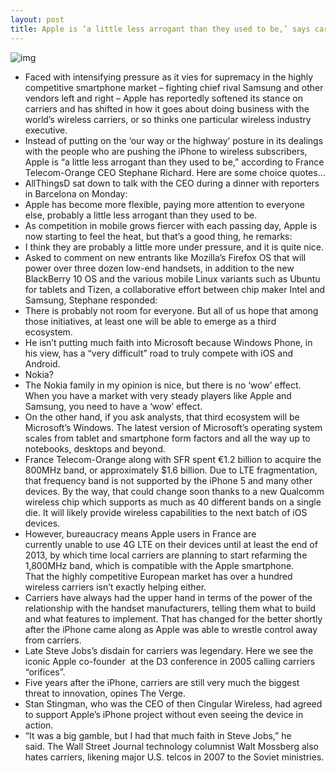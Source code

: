 ```yaml
---
layout: post
title: Apple is ‘a little less arrogant than they used to be,’ says carrier exec
---
```

![img](http://media.idownloadblog.com/wp-content/uploads/2010/10/Steve-Jobs-White-iPhone-4-No-More.jpg)
* Faced with intensifying pressure as it vies for supremacy in the highly competitive smartphone market – fighting chief rival Samsung and other vendors left and right – Apple has reportedly softened its stance on carriers and has shifted in how it goes about doing business with the world’s wireless carriers, or so thinks one particular wireless industry executive.
* Instead of putting on the ‘our way or the highway’ posture in its dealings with the people who are pushing the iPhone to wireless subscribers, Apple is “a little less arrogant than they used to be,” according to France Telecom-Orange CEO Stephane Richard. Here are some choice quotes…
* AllThingsD sat down to talk with the CEO during a dinner with reporters in Barcelona on Monday:
* Apple has become more flexible, paying more attention to everyone else, probably a little less arrogant than they used to be.
* As competition in mobile grows fiercer with each passing day, Apple is now starting to feel the heat, but that’s a good thing, he remarks:
* I think they are probably a little more under pressure, and it is quite nice.
* Asked to comment on new entrants like Mozilla’s Firefox OS that will power over three dozen low-end handsets, in addition to the new BlackBerry 10 OS and the various mobile Linux variants such as Ubuntu for tablets and Tizen, a collaborative effort between chip maker Intel and Samsung, Stephane responded:
* There is probably not room for everyone. But all of us hope that among those initiatives, at least one will be able to emerge as a third ecosystem.
* He isn’t putting much faith into Microsoft because Windows Phone, in his view, has a “very difficult” road to truly compete with iOS and Android.
* Nokia?
* The Nokia family in my opinion is nice, but there is no ‘wow’ effect. When you have a market with very steady players like Apple and Samsung, you need to have a ‘wow’ effect.
* On the other hand, if you ask analysts, that third ecosystem will be Microsoft’s Windows. The latest version of Microsoft’s operating system scales from tablet and smartphone form factors and all the way up to notebooks, desktops and beyond.
* France Telecom-Orange along with SFR spent €1.2 billion to acquire the 800MHz band, or approximately $1.6 billion. Due to LTE fragmentation, that frequency band is not supported by the iPhone 5 and many other devices. By the way, that could change soon thanks to a new Qualcomm wireless chip which supports as much as 40 different bands on a single die. It will likely provide wireless capabilities to the next batch of iOS devices.
* However, bureaucracy means Apple users in France are currently unable to use 4G LTE on their devices until at least the end of 2013, by which time local carriers are planning to start refarming the 1,800MHz band, which is compatible with the Apple smartphone. That the highly competitive European market has over a hundred wireless carriers isn’t exactly helping either.
* Carriers have always had the upper hand in terms of the power of the relationship with the handset manufacturers, telling them what to build and what features to implement. That has changed for the better shortly after the iPhone came along as Apple was able to wrestle control away from carriers.
* Late Steve Jobs’s disdain for carriers was legendary. Here we see the iconic Apple co-founder  at the D3 conference in 2005 calling carriers “orifices”.
* Five years after the iPhone, carriers are still very much the biggest threat to innovation, opines The Verge.
* Stan Stingman, who was the CEO of then Cingular Wireless, had agreed to support Apple’s iPhone project without even seeing the device in action.
* “It was a big gamble, but I had that much faith in Steve Jobs,” he said. The Wall Street Journal technology columnist Walt Mossberg also hates carriers, likening major U.S. telcos in 2007 to the Soviet ministries.

